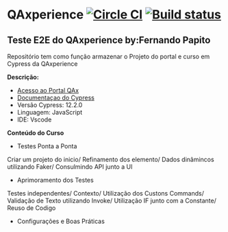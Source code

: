 # QAxperience [![Circle CI](https://circleci.com/gh/cypress-io/cypress-example-todomvc.svg?style=svg)](https://circleci.com/gh/cypress-io/cypress-example-todomvc) [![Build status](https://ci.appveyor.com/api/projects/status/6wjyoye82orkkyny/branch/master?svg=true)](https://ci.appveyor.com/project/cypress-io/cypress-example-todomvc/branch/master)

## Teste E2E do QAxperience by:Fernando Papito

Repositório tem como função armazenar o Projeto do portal e curso em Cypress da QAxperience

**Descrição:**

* [Acesso ao Portal QAx](https://play.qaxperience.com/)
* [Documentaçao do Cypress](https://on.cypress.io)
* Versão Cypress: 12.2.0
* Linguagem: JavaScript
* IDE: Vscode

**Conteúdo do Curso**

* Testes Ponta a Ponta

Criar um projeto do inicio/ 
Refinamento dos elemento/ 
Dados dinâmincos utilizando Faker/ 
Consulmindo API junto a UI


* Aprimoramento dos Testes

Testes independentes/ 
Contexto/
Utilização dos Custons Commands/
Validação de Texto utilizando Invoke/
Utilização IF junto com a Constante/
Reuso de Codigo


* Configurações e  Boas Práticas


